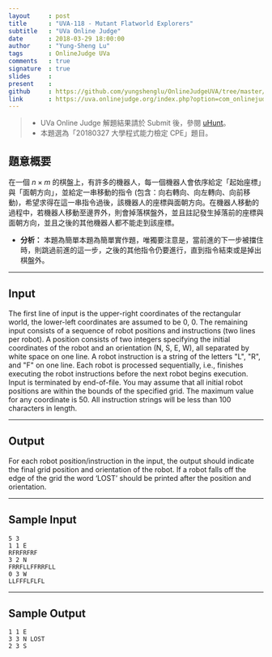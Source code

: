 ```yaml
---
layout     : post
title      : "UVA-118 - Mutant Flatworld Explorers"
subtitle   : "UVa Online Judge"
date       : 2018-03-29 18:00:00
author     : "Yung-Sheng Lu"
tags       : OnlineJudge UVa
comments   : true
signature  : true
slides     : 
present    :
github     : https://github.com/yungshenglu/OnlineJudgeUVA/tree/master/UVA-118
link       : https://uva.onlinejudge.org/index.php?option=com_onlinejudge&Itemid=8&page=show_problem&problem=54
---
```


> * UVa Online Judge 解題結果請於 Submit 後，參閱 [uHunt](https://uhunt.onlinejudge.org/)。
> * 本題選為「20180327 大學程式能力檢定 CPE」題目。

## 題意概要

在一個 $n \times m$ 的棋盤上，有許多的機器人，每一個機器人會依序給定「起始座標」與「面朝方向」，並給定一串移動的指令 (包含：向右轉向、向左轉向、向前移動)，希望求得在這一串指令過後，該機器人的座標與面朝方向。在機器人移動的過程中，若機器人移動至邊界外，則會掉落棋盤外，並且註記發生掉落前的座標與面朝方向，並且之後的其他機器人都不能走到該座標。

* **分析：**
本題為簡單本題為簡單實作題，唯獨要注意是，當前進的下一步被擋住時，則跳過前進的這一步，之後的其他指令仍要進行，直到指令結束或是掉出棋盤外。

---
## Input

The first line of input is the upper-right coordinates of the rectangular world, the lower-left coordinates are assumed to be 0, 0.
The remaining input consists of a sequence of robot positions and instructions (two lines per robot).
A position consists of two integers specifying the initial coordinates of the robot and an orientation (N, S, E, W), all separated by white space on one line. A robot instruction is a string of the letters "L", "R", and "F" on one line.
Each robot is processed sequentially, i.e., finishes executing the robot instructions before the next robot begins execution.
Input is terminated by end-of-file.
You may assume that all initial robot positions are within the bounds of the specified grid. The maximum value for any coordinate is 50. All instruction strings will be less than 100 characters in length.

---
## Output

For each robot position/instruction in the input, the output should indicate the final grid position and orientation of the robot. If a robot falls off the edge of the grid the word ‘LOST’ should be printed after the position and orientation.

---
## Sample Input

```
5 3
1 1 E
RFRFRFRF
3 2 N
FRRFLLFFRRFLL
0 3 W
LLFFFLFLFL
```

---
## Sample Output

```
1 1 E
3 3 N LOST
2 3 S
```